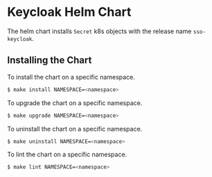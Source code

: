 # Keycloak Helm Chart

The helm chart installs `Secret` k8s objects with the release name `sso-keycloak`.

## Installing the Chart

To install the chart on a specific namespace.

```bash
$ make install NAMESPACE=<namespace>
```

To upgrade the chart on a specific namespace.

```bash
$ make upgrade NAMESPACE=<namespace>
```

To uninstall the chart on a specific namespace.

```bash
$ make uninstall NAMESPACE=<namespace>
```

To lint the chart on a specific namespace.

```bash
$ make lint NAMESPACE=<namespace>
```
